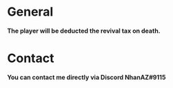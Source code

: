 # General
**The player will be deducted the revival tax on death.**

# Contact
**You can contact me directly via Discord NhanAZ#9115**
